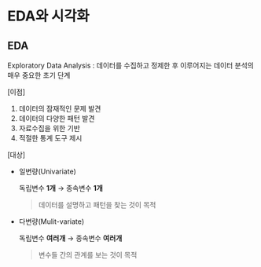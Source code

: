 # EDA와 시각화

## EDA

Exploratory Data Analysis : 데이터를 수집하고 정제한 후 이루어지는 데이터 분석의 매우 중요한 초기 단계

[이점]

1. 데이터의 잠재적인 문제 발견
2. 데이터의 다양한 패턴 발견
3. 자료수집을 위한 기반
4. 적절한 통계 도구 제시

[대상]

- 일변량(Univariate)

  독립변수 **1개** $\rightarrow$ 종속변수 **1개**

  > 데이터를 설명하고 패턴을 찾는 것이 목적

- 다변량(Mulit-variate)

  독립변수 **여러개** $\rightarrow$ 종속변수 **여러개**

  > 변수들 간의 관계를 보는 것이 목적
